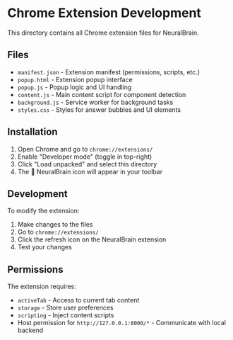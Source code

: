 # Chrome Extension Development

This directory contains all Chrome extension files for NeuralBrain.

## Files

- `manifest.json` - Extension manifest (permissions, scripts, etc.)
- `popup.html` - Extension popup interface
- `popup.js` - Popup logic and UI handling
- `content.js` - Main content script for component detection
- `background.js` - Service worker for background tasks
- `styles.css` - Styles for answer bubbles and UI elements

## Installation

1. Open Chrome and go to `chrome://extensions/`
2. Enable "Developer mode" (toggle in top-right)
3. Click "Load unpacked" and select this directory
4. The 🧠 NeuralBrain icon will appear in your toolbar

## Development

To modify the extension:
1. Make changes to the files
2. Go to `chrome://extensions/`
3. Click the refresh icon on the NeuralBrain extension
4. Test your changes

## Permissions

The extension requires:
- `activeTab` - Access to current tab content
- `storage` - Store user preferences
- `scripting` - Inject content scripts
- Host permission for `http://127.0.0.1:8000/*` - Communicate with local backend
